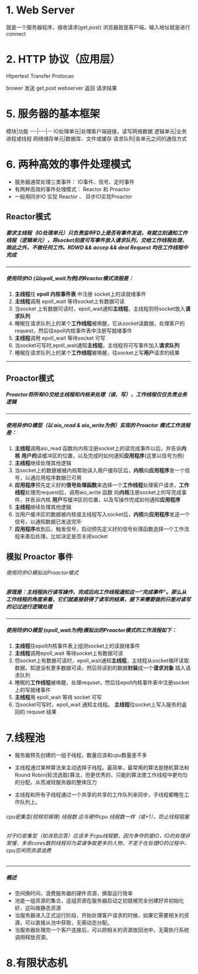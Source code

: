 # 1. Web Server
就是一个服务器程序，接收请求(get,post)
浏览器就是客户端，输入地址就是进行connect
# 2. HTTP 协议（应用层）

Htpertext Transfer Protocao 

brower 发送 get,post
webserver 返回 请求结果

# 5. 服务器的基本框架

模块|功能
---|---|--
IO处理单元|处理客户端链接，读写网络数据
逻辑单元|业务进程或线程
网络储存单元|数据库、文件或缓存
请求队列|各单元之间的通信方式


# 6. 两种高效的事件处理模式

- 服务器通常处理三类事件： IO事件、信号、定时事件
-  有两种高效的事件处理模式： Reactor 和 Proactor
- 一般用同步IO 实现 Reactor 、 异步IO实现Proactor


## Reactor模式
##### 要求主线程（IO处理单元）只负责监听FD上是否有事件发送，有就立刻通知工作线程（逻辑单元），将socket刻度可写事件放入请求队列，交给工作线程处理，除此之外，不做任何工作。RDWD && accep && deal Request 均在工作线程中完成
---
##### 使用同步IO (以epoll_wait为例)的Reactor模式流程是：
1. **主线程**往 __epoll 内核事件表__ 中注册 socket上的读就绪事件
2. **主线程**调用 epoll_wait 等待socket上有数据可读
3. 当socket 上有数据可读时，epoll_wait通知**主线程**，主线程则将socket放入**请求队列**
4. 睡眠在请求队列上的某个**工作线程**被唤醒，它从socket读数据，处理客户的request，然后往epoll内核事件表中注册写就绪事件
5. **主线程**调用 epoll_wait 等待socket 可写
6. 当socket可写时,epoll_wait通知**主线程**，主线程将可写事件加入**请求队列**
7. 睡眠在请求队列上的某个**工作线程**被唤醒，往socket上写**用户**请求的结果

---
## Proactor模式
##### Proactor将所有IO交给主线程和内核来处理（读、写），工作线程仅仅负责业务逻辑
---
##### 使用异步IO模型（以 aio_read & aio_write为例）实现的 Proactor 模式工作流程是：

1. **主线程**调用aio_read 函数向内核注册socket上的读完成事件以后，并告诉**内核** **用户的**读缓冲区的位置，以及完成时如何通知**应用程序**(这里以信号为例）
2. **主线程**继续处理其他逻辑
3. 当socket上的数据被被内核帮助读入用户缓存区后，**内核**向**应用程序**发一个信号，以通应用程序数据已可用
4. **应用程序**预先定义好的**信号处理函数**来选择一个**工作线程**处理客户请求，**工作线程**处理完request后，调用aio_write 函数 向**内核**注册socket上的写完成事件，并告诉内核   **用户**写缓冲区的位置，以及写操作完成如何通知**应用程序**
5. **主线程**继续处理其他逻辑
6. 当用户缓冲区的数据被内核或主线程写入socket后，**内核**向**应用程序**发送一个信号，以通知数据已发送完毕
7. **应用程序**收到后，触发信号，启动预先定义好的信号处理函数选择一个工作流程来善后处理，比如决定是否关闭socket

## 模拟 Proactor 事件
###### 使用同步IO模拟出Proactor模式
##### 原理是：主线程执行读写操作，完成后向工作线程通知这一“完成事件”。那么从工作线程的角度来看，它们就直接获得了读写的结果，接下来需要做的只是对读写的记过进行逻辑处理
---
##### 使用同步IO模型 (epoll_wait为例)模拟出的Proactor模式的工作流程如下：

1. **主线程**往epoll内核事件表上组测socket上的读就绪事件
2. **主线程**调用epoll_wait 等待socket上有数据可读
3. 但socket上有数据可读时，epoll_wait通知**主线程**，主线程从socket循环读取数据，知道没有更多数据可读，然后将读到的数据**封装**成一个**请求对象** 插入请求队列
4. 睡眠的**工作线程**被唤醒，处理requset，然后往epoll内核事件表中注册socket上的写就绪事件
5. **主线程**用 epoll_wait 等待 socket 可写
6. 当socket可写时，epoll_wait 通知主线程。 **主线程**往socket上写入服务的返回的 requset 结果


# 7.线程池
- 服务器预先创建的一组子线程，数量应该和cpu数量差不多

- 主线程通过某种算法来主动选择子线程。最简单，最常用的算法是随机算法和 Round Robin(轮流选取)算法，但更优秀的、只能的算法使工作线程中更均匀的分配，从而减轻服务器的整体压力

- 主线程和所有子线程通过一个共享的共享的工作队列来同步，子线程都睡在工作队列上。

###### cpu密集型(视频剪辑等) 线程数 应与硬件cpu 线程数一样（或+1），防止线程阻塞
###### 对于IO密集型（如消息应答）应该多于cpu线程数，因为争夺的是IO，IO的处理非常慢，多余cores数的线程将为菜谱争取更多的人物，不至于在处理IO的过程中，cpu空闲而资源浪费
---
##### 概述
- 空间换时间，浪费服务器的硬件资源，换取运行效率
- 池是一组资源的集合，这组资源在服务器启动之初就被完全创建好并初始化好，这叫做静态资源
- 当服务器进入正式运行阶段，开始处理客户请求的时候，如果它需要相关的资源，可以直接从池中获取，无需动态分配。
- 当服务器处理完一个客户连接后，可以把相关的资源放回池中，无需执行系统调用释放资源。


# 8.有限状态机
